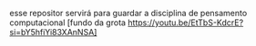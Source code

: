 esse repositor servirá para guardar a disciplina de pensamento computacional 
  [fundo da grota https://youtu.be/EtTbS-KdcrE?si=bY5hfiYi83XAnNSA]
